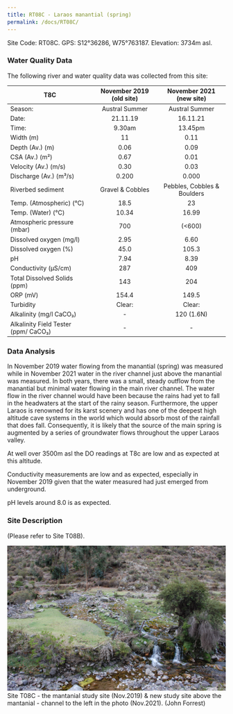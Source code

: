 ```yaml
---
title: RT08C - Laraos manantial (spring)
permalink: /docs/RT08C/
---
```




Site Code: RT08C.  GPS: S12°36286, W75°763187. Elevation:
3734m asl.


### Water Quality Data

The following river and water quality data was collected from this site:

|     T8C                                     |     November 2019 (old site)    |       November 2021 (new site)     |
|---------------------------------------------|:-------------------------------:|:----------------------------------:|
|     Season:                                 |          Austral Summer         |            Austral Summer          |
|     Date:                                   |             21.11.19            |               16.11.21             |
|     Time:                                   |              9.30am             |               13.45pm              |
|     Width (m)                               |                11               |                 0.11               |
|     Depth (Av.) (m)                         |               0.06              |                 0.09               |
|     CSA (Av.) (m²)                          |               0.67              |                 0.01               |
|     Velocity (Av.) (m/s)                    |               0.30              |                 0.03               |
|     Discharge (Av.) (m³/s)                  |               0.200             |                0.000               |
|     Riverbed sediment                       |         Gravel & Cobbles        |     Pebbles, Cobbles & Boulders    |
|     Temp. (Atmospheric) (°C)                |               18.5              |                  23                |
|     Temp. (Water) (°C)                      |               10.34             |                16.99               |
|     Atmospheric pressure (mbar)             |                700              |               (<600)               |
|     Dissolved oxygen (mg/l)                 |               2.95              |                 6.60               |
|     Dissolved oxygen (%)                    |               45.0              |                105.3               |
|     pH                                      |               7.94              |                 8.39               |
|     Conductivity (µS/cm)                    |                287              |                 409                |
|     Total Dissolved Solids (ppm)            |                143              |                 204                |
|     ORP (mV)                                |               154.4             |                149.5               |
|     Turbidity                               |              Clear:             |                Clear:              |
|     Alkalinity (mg/l CaCO₃)                 |                 -               |              120 (1.6N)            |
|     Alkalinity Field Tester (ppm/ CaCO₃)    |                 -               |                  -                 |


### Data Analysis
In November 2019 water flowing from the manantial (spring) was measured while in November 2021 water in the river channel just above the manantial was measured.
In both years, there was a small, steady outflow from the manantial but minimal water flowing in the main river channel. The water flow in the river channel would have been because the rains had yet to fall in the headwaters at the start of the rainy season. Furthermore, the upper Laraos is renowned for its karst scenery and has one of the deepest high altitude cave systems in the world which would absorb most of the rainfall that does fall. Consequently, it is likely that the source of the main spring is augmented by a series of groundwater flows throughout the upper Laraos valley.

At well over 3500m asl the DO readings at T8c are low and as expected at this altitude.

Conductivity measurements are low and as expected, especially in November 2019 given that the water measured had just emerged from underground.

pH levels around 8.0 is as expected.


### Site Description
(Please refer to Site T08B).


![Site T08C - the study site. (John Forrest)](/assets/SiteDescriptions/T8/T8CMantanial.JPG)
Site T08C - the mantanial study site (Nov.2019) & new study site above the mantanial - channel to the left in the photo (Nov.2021). (John Forrest)


